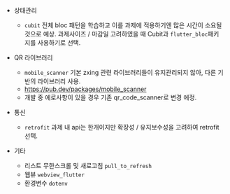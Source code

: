 
- 상태관리
  - `cubit`
    전체 bloc 패턴을 학습하고 이를 과제에 적용하기엔 많은 시간이 소요될 것으로 예상.
    과제사이즈 / 마감일 고려하였을 때 Cubit과 `flutter_bloc`패키지를 사용하기로 선택.

- QR 라이브러리
  - `mobile_scanner`
  기본 zxing 관련 라이브러리들이 유지관리되지 않아, 다른 기반의 라이브러리 사용.
  - https://pub.dev/packages/mobile_scanner
  - 개발 중 에로사항이 있을 경우 기존 qr_code_scanner로 변경 에정.

- 통신
  - `retrofit`
  과제 내 api는 한개이지만 확장성 / 유지보수성을 고려하여 retrofit 선택.

- 기타
  - 리스트 무한스크롤 및 새로고침
  `pull_to_refresh`
  - 웹뷰
  `webview_flutter`
  - 환경변수
  `dotenv`
